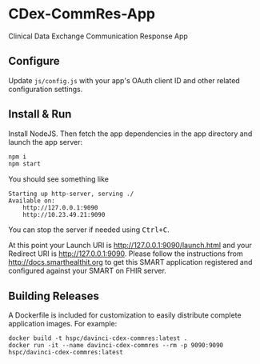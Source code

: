 # CDex-CommRes-App
Clinical Data Exchange Communication Response App

## Configure

Update `js/config.js` with your app's OAuth client ID and other related configuration settings.

## Install & Run
Install NodeJS. Then fetch the app dependencies in the app directory and launch the app server:
```sh
npm i
npm start
```

You should see something like

    Starting up http-server, serving ./
    Available on:
        http://127.0.0.1:9090
        http://10.23.49.21:9090

You can stop the server if needed using <kbd>Ctrl+C</kbd>.

At this point your Launch URI is http://127.0.0.1:9090/launch.html and your
Redirect URI is http://127.0.0.1:9090. Please follow the instructions from
http://docs.smarthealthit.org to get this SMART application registered and
configured against your SMART on FHIR server.


## Building Releases
A Dockerfile is included for customization to easily distribute complete application images. For example:

    docker build -t hspc/davinci-cdex-commres:latest .
    docker run -it --name davinci-cdex-commres --rm -p 9090:9090 hspc/davinci-cdex-commres:latest